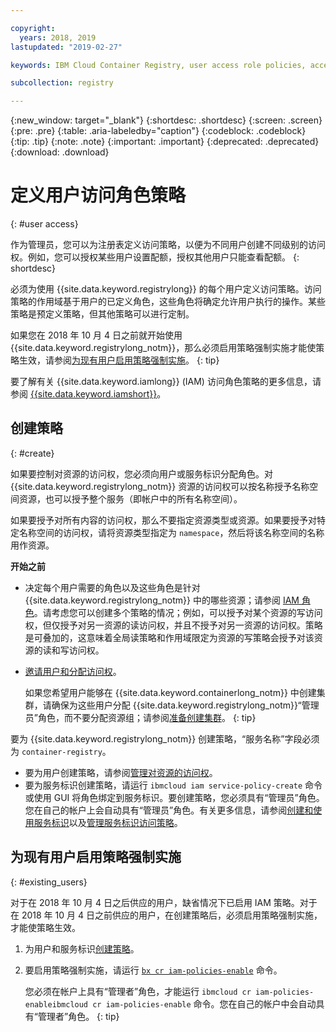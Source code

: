 ```yaml
---

copyright:
  years: 2018, 2019
lastupdated: "2019-02-27"

keywords: IBM Cloud Container Registry, user access role policies, access policies, policies

subcollection: registry

---
```


{:new_window: target="_blank"}
{:shortdesc: .shortdesc}
{:screen: .screen}
{:pre: .pre}
{:table: .aria-labeledby="caption"}
{:codeblock: .codeblock}
{:tip: .tip}
{:note: .note}
{:important: .important}
{:deprecated: .deprecated}
{:download: .download}

# 定义用户访问角色策略
{: #user access}

作为管理员，您可以为注册表定义访问策略，以便为不同用户创建不同级别的访问权。例如，您可以授权某些用户设置配额，授权其他用户只能查看配额。
{: shortdesc}

必须为使用 {{site.data.keyword.registrylong}} 的每个用户定义访问策略。访问策略的作用域基于用户的已定义角色，这些角色将确定允许用户执行的操作。某些策略是预定义策略，但其他策略可以进行定制。

如果您在 2018 年 10 月 4 日之前就开始使用 {{site.data.keyword.registrylong_notm}}，那么必须启用策略强制实施才能使策略生效，请参阅[为现有用户启用策略强制实施](#existing_users)。
{: tip}

要了解有关 {{site.data.keyword.iamlong}} (IAM) 访问角色策略的更多信息，请参阅 [{{site.data.keyword.iamshort}}](/docs/iam?topic=iam-iamoverview#iamoverview)。

## 创建策略
{: #create}

如果要控制对资源的访问权，您必须向用户或服务标识分配角色。对 {{site.data.keyword.registrylong_notm}} 资源的访问权可以按名称授予名称空间资源，也可以授予整个服务（即帐户中的所有名称空间）。

如果要授予对所有内容的访问权，那么不要指定资源类型或资源。如果要授予对特定名称空间的访问权，请将资源类型指定为 `namespace`，然后将该名称空间的名称用作资源。

**开始之前**

- 决定每个用户需要的角色以及这些角色是针对 {{site.data.keyword.registrylong_notm}} 中的哪些资源；请参阅 [IAM 角色](/docs/services/Registry?topic=registry-iam#iam)。请考虑您可以创建多个策略的情况；例如，可以授予对某个资源的写访问权，但仅授予对另一资源的读访问权，并且不授予对另一资源的访问权。策略是可叠加的，这意味着全局读策略和作用域限定为资源的写策略会授予对该资源的读和写访问权。

- [邀请用户和分配访问权](/docs/iam?topic=iam-iamuserinv#iamuserinv)。

  如果您希望用户能够在 {{site.data.keyword.containerlong_notm}} 中创建集群，请确保为这些用户分配 {{site.data.keyword.registrylong_notm}}“管理员”角色，而不要分配资源组；请参阅[准备创建集群](/docs/containers?topic=containers-clusters#cluster_prepare)。
  {: tip}

要为 {{site.data.keyword.registrylong_notm}} 创建策略，“服务名称”字段必须为 `container-registry`。

- 要为用户创建策略，请参阅[管理对资源的访问权](/docs/iam?topic=iam-iammanidaccser#iammanidaccser)。
- 要为服务标识创建策略，请运行 `ibmcloud iam service-policy-create` 命令或使用 GUI 将角色绑定到服务标识。要创建策略，您必须具有“管理员”角色。您在自己的帐户上会自动具有“管理员”角色。有关更多信息，请参阅[创建和使用服务标识](/docs/iam?topic=iam-serviceids#serviceids)以及[管理服务标识访问策略](/docs/iam?topic=iam-serviceidpolicy#serviceidpolicy)。

## 为现有用户启用策略强制实施
{: #existing_users}

对于在 2018 年 10 月 4 日之后供应的用户，缺省情况下已启用 IAM 策略。对于在 2018 年 10 月 4 日之前供应的用户，在创建策略后，必须启用策略强制实施，才能使策略生效。

1. 为用户和服务标识[创建策略](#create)。

2. 要启用策略强制实施，请运行 [`bx cr iam-policies-enable`](/docs/services/Registry?topic=container-registry-cli-plugin-containerregcli#bx_cr_iam_policies_enable) 命令。

    您必须在帐户上具有“管理者”角色，才能运行 `ibmcloud cr iam-policies-enableibmcloud cr iam-policies-enable` 命令。您在自己的帐户中会自动具有“管理者”角色。
    {: tip}
